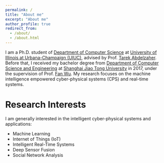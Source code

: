 ```yaml
---
permalink: /
title: "About me"
excerpt: "About me"
author_profile: true
redirect_from: 
  - /about/
  - /about.html
---
```


I am a Ph.D. student of [Department of Computer Science](https://cs.illinois.edu/) at [University of Illinois at Urbana-Champaign (UIUC)](https://illinois.edu/), advised by Prof. [Tarek Abdelzaher](http://abdelzaher.cs.illinois.edu/). Before that, I received my bachelor degree from [Department of Computer Science and Engineering](http://www.cs.sjtu.edu.cn/en/) at [Shanghai Jiao Tong University](http://en.sjtu.edu.cn/) in 2017, under the supervision of Prof. [Fan Wu](http://www.cs.sjtu.edu.cn/~fwu/). My research focuses on the machine intelligence empowered cyber-physical systems (CPS) and real-time systems.

Research Interests
======
I am generally interested in the intelligent cyber-physical systems and applications:

* Machine Learning
* Internet of Things (IoT)
* Intelligent Real-Time Systems
* Deep Sensor Fusion
* Social Network Analysis

